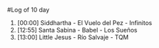 #Log of 10 day

1. [00:00] Siddhartha - El Vuelo del Pez - Infinitos
1. [12:55] Santa Sabina - Babel - Los Sueños
1. [13:00] Little Jesus - Río Salvaje - TQM

